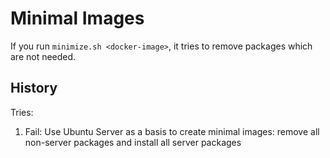 Minimal Images
==============

If you run `minimize.sh <docker-image>`,
it tries to remove packages which are not needed.


History
-------

Tries:
1. Fail: Use Ubuntu Server as a basis to create minimal images:
   remove all non-server packages and install all server packages
